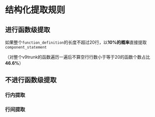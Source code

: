 # 结构化提取规则

## 进行函数级提取

如果整个`function_definition`的长度不超过20行，以**10%的概率**直接提取`component_statement`

（对整个v9trunk的函数遍历一遍后不算空行行数小于等于20的函数个数占比**46.6%**）

## 不进行函数级提取

### 行内提取

### 行间提取
